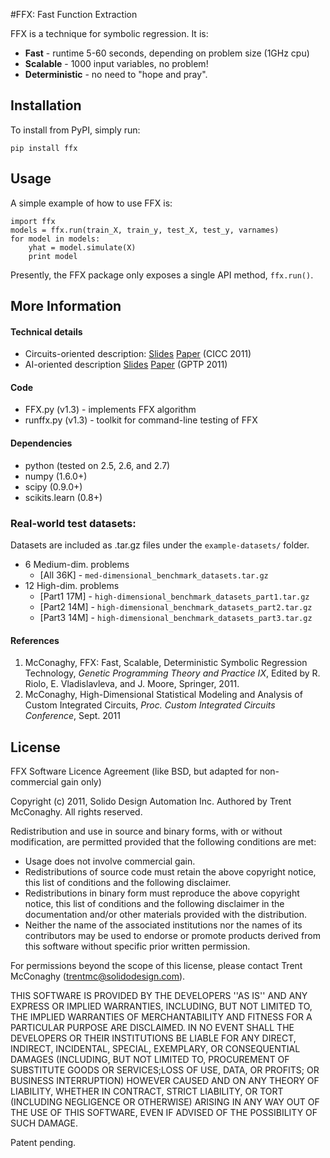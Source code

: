 #FFX: Fast Function Extraction

FFX is a technique for symbolic regression. It is:

- __Fast__ - runtime 5-60 seconds, depending on problem size (1GHz cpu)
- __Scalable__ - 1000 input variables, no problem!
- __Deterministic__ - no need to "hope and pray".

## Installation
To install from PyPI, simply run:

	pip install ffx

## Usage
A simple example of how to use FFX is:

	import ffx
	models = ffx.run(train_X, train_y, test_X, test_y, varnames)
	for model in models:
		yhat = model.simulate(X)
		print model

Presently, the FFX package only exposes a single API method, `ffx.run()`.


## More Information

#### Technical details

- Circuits-oriented description: [Slides](http://trent.st/content/2011-CICC-FFX-slides.ppt) [Paper](http://trent.st/content/2011-CICC-FFX-paper.pdf) (CICC 2011)
- AI-oriented description [Slides](http://trent.st/content/2011-GPTP-FFX-slides.pdf) [Paper](http://trent.st/content/2011-GPTP-FFX-paper.pdf) (GPTP 2011)

#### Code
* FFX.py (v1.3) - implements FFX algorithm
* runffx.py (v1.3) - toolkit for command-line testing of FFX


#### Dependencies
* python (tested on 2.5, 2.6, and 2.7)
* numpy (1.6.0+)
* scipy (0.9.0+) 
* scikits.learn (0.8+)

### Real-world test datasets:
Datasets are included as .tar.gz files under the `example-datasets/` folder.

* 6 Medium-dim. problems 
	- [All 36K] - `med-dimensional_benchmark_datasets.tar.gz`
* 12 High-dim. problems 
	- [Part1 17M] - `high-dimensional_benchmark_datasets_part1.tar.gz`
	- [Part2 14M] - `high-dimensional_benchmark_datasets_part2.tar.gz` 
	- [Part3 14M] - `high-dimensional_benchmark_datasets_part3.tar.gz`


#### References

1. McConaghy, FFX: Fast, Scalable, Deterministic Symbolic Regression Technology, _Genetic Programming Theory and Practice IX_, Edited by R. Riolo, E. Vladislavleva, and J. Moore, Springer, 2011.
2. McConaghy, High-Dimensional Statistical Modeling and Analysis of Custom Integrated Circuits, _Proc. Custom Integrated Circuits Conference_, Sept. 2011


## License
FFX Software Licence Agreement (like BSD, but adapted for non-commercial gain only)

Copyright (c) 2011, Solido Design Automation Inc.  Authored by Trent McConaghy.
All rights reserved.

Redistribution and use in source and binary forms, with or without modification, are permitted provided that the following conditions are met:

* Usage does not involve commercial gain. 
* Redistributions of source code must retain the above copyright notice, this list of conditions and the following disclaimer.
* Redistributions in binary form must reproduce the above copyright notice, this list of conditions and the following disclaimer in the documentation and/or other materials provided with the distribution.
* Neither the name of the associated institutions nor the names of its contributors may be used to endorse or promote products derived from this software without specific prior written permission.

For permissions beyond the scope of this license, please contact Trent McConaghy (trentmc@solidodesign.com).

THIS SOFTWARE IS PROVIDED BY THE DEVELOPERS ''AS IS'' AND ANY EXPRESS OR IMPLIED WARRANTIES, INCLUDING, BUT NOT LIMITED TO, THE IMPLIED WARRANTIES OF MERCHANTABILITY AND FITNESS FOR A PARTICULAR PURPOSE ARE DISCLAIMED. IN NO EVENT SHALL THE DEVELOPERS OR THEIR INSTITUTIONS BE LIABLE FOR ANY DIRECT, INDIRECT, INCIDENTAL, SPECIAL, EXEMPLARY, OR CONSEQUENTIAL DAMAGES (INCLUDING, BUT NOT LIMITED TO, PROCUREMENT OF SUBSTITUTE GOODS OR SERVICES;LOSS OF USE, DATA, OR PROFITS; OR BUSINESS INTERRUPTION) HOWEVER CAUSED AND ON ANY THEORY OF LIABILITY, WHETHER IN CONTRACT, STRICT LIABILITY, OR TORT (INCLUDING NEGLIGENCE OR OTHERWISE) ARISING IN ANY WAY OUT OF THE USE OF THIS SOFTWARE, EVEN IF ADVISED OF THE POSSIBILITY OF SUCH DAMAGE. 

Patent pending.

